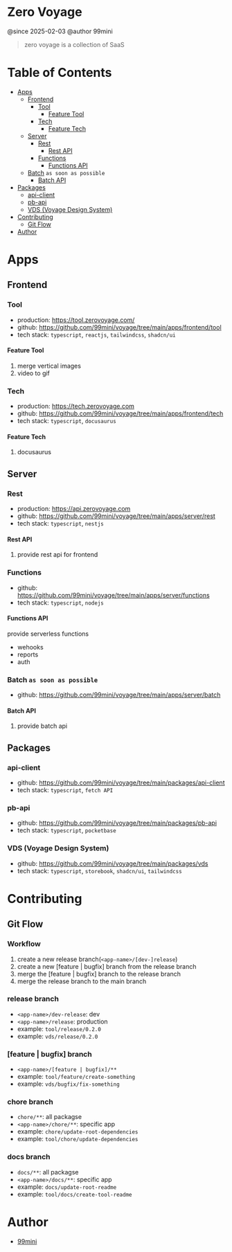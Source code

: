 # Zero Voyage

@since 2025-02-03
@author 99mini

> zero voyage is a collection of SaaS

# Table of Contents

- [Apps](#apps)
  - [Frontend](#frontend)
    - [Tool](#tool)
      - [Feature Tool](#feature-tool)
    - [Tech](#tech)
      - [Feature Tech](#feature-tech)
  - [Server](#server)
    - [Rest](#rest)
      - [Rest API](#rest-api)
    - [Functions](#functions)
      - [Functions API](#functions-api)
  - [Batch](#batch) `as soon as possible`
    - [Batch API](#batch-api)
- [Packages](#packages)
  - [api-client](#api-client)
  - [pb-api](#pb-api)
  - [VDS (Voyage Design System)](#vds-voyage-design-system)
- [Contributing](#contributing)
  - [Git Flow](#git-flow)
- [Author](#author)

# Apps

## Frontend

### Tool

- production: https://tool.zerovoyage.com/
- github: https://github.com/99mini/voyage/tree/main/apps/frontend/tool
- tech stack: `typescript`, `reactjs`, `tailwindcss`, `shadcn/ui`

#### Feature Tool

1. merge vertical images
2. video to gif

### Tech

- production: https://tech.zerovoyage.com
- github: https://github.com/99mini/voyage/tree/main/apps/frontend/tech
- tech stack: `typescript`, `docusaurus`

#### Feature Tech

1. docusaurus

## Server

### Rest

- production: https://api.zerovoyage.com
- github: https://github.com/99mini/voyage/tree/main/apps/server/rest
- tech stack: `typescript`, `nestjs`

#### Rest API

1. provide rest api for frontend

### Functions

- github: https://github.com/99mini/voyage/tree/main/apps/server/functions
- tech stack: `typescript`, `nodejs`

#### Functions API

provide serverless functions

- wehooks
- reports
- auth

### Batch `as soon as possible`

- github: https://github.com/99mini/voyage/tree/main/apps/server/batch

#### Batch API

1. provide batch api

## Packages

### api-client

- github: https://github.com/99mini/voyage/tree/main/packages/api-client
- tech stack: `typescript`, `fetch API`

### pb-api

- github: https://github.com/99mini/voyage/tree/main/packages/pb-api
- tech stack: `typescript`, `pocketbase`

### VDS (Voyage Design System)

- github: https://github.com/99mini/voyage/tree/main/packages/vds
- tech stack: `typescript`, `storebook`, `shadcn/ui`, `tailwindcss`

# Contributing

## Git Flow

### Workflow

1. create a new release branch(`<app-name>/[dev-]release`)
2. create a new [feature | bugfix] branch from the release branch
3. merge the [feature | bugfix] branch to the release branch
4. merge the release branch to the main branch

### release branch

- `<app-name>/dev-release`: dev
- `<app-name>/release`: production
- example: `tool/release/0.2.0`
- example: `vds/release/0.2.0`

### [feature | bugfix] branch

- `<app-name>/[feature | bugfix]/**`
- example: `tool/feature/create-something`
- example: `vds/bugfix/fix-something`

### chore branch

- `chore/**`: all packagse
- `<app-name>/chore/**`: specific app
- example: `chore/update-root-dependencies`
- example: `tool/chore/update-dependencies`

### docs branch

- `docs/**`: all packagse
- `<app-name>/docs/**`: specific app
- example: `docs/update-root-readme`
- example: `tool/docs/create-tool-readme`

# Author

- [99mini](https://github.com/99mini)
